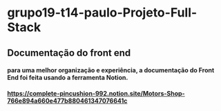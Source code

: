 # grupo19-t14-paulo-Projeto-Full-Stack

## Documentação do front end
#### para uma melhor organização e experiência, a documentação do Front End foi feita usando a ferramenta Notion.
#### https://complete-pincushion-992.notion.site/Motors-Shop-766e894a660e477b880461347076641c
